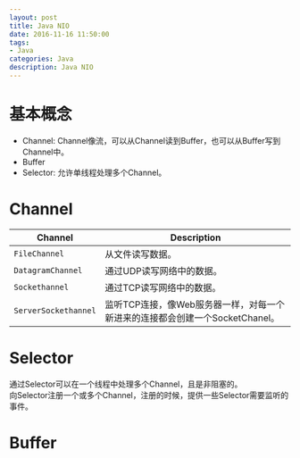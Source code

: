 ```yaml
---
layout: post
title: Java NIO
date: 2016-11-16 11:50:00
tags:
- Java
categories: Java
description: Java NIO
---
```


# 基本概念    
* Channel: Channel像流，可以从Channel读到Buffer，也可以从Buffer写到Channel中。
* Buffer
* Selector: 允许单线程处理多个Channel。

# Channel
|          Channel         |             Description                                            |  
| ------------------------ | ------------------------------------------------------------------ |
| `FileChannel`            | 从文件读写数据。                                                      |               
| `DatagramChannel`        | 通过UDP读写网络中的数据。                                              |               
| `Sockethannel`           | 通过TCP读写网络中的数据。                                              |               
| `ServerSockethannel`     | 监听TCP连接，像Web服务器一样，对每一个新进来的连接都会创建一个SocketChanel。 |               

# Selector
通过Selector可以在一个线程中处理多个Channel，且是非阻塞的。    
向Selector注册一个或多个Channel，注册的时候，提供一些Selector需要监听的事件。




# Buffer

